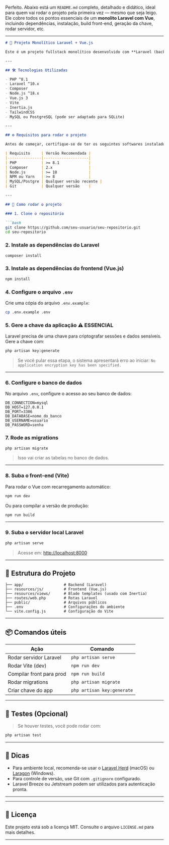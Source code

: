 Perfeito. Abaixo está um `README.md` completo, detalhado e didático, ideal para quem vai rodar o projeto pela primeira vez — mesmo que seja leigo. Ele cobre todos os pontos essenciais de um **monolito Laravel com Vue**, incluindo dependências, instalação, build front-end, geração da chave, rodar servidor, etc.

---

````markdown
# 🧱 Projeto Monolítico Laravel + Vue.js

Este é um projeto fullstack monolítico desenvolvido com **Laravel (backend)** e **Vue.js (frontend)**, estruturado para funcionar em um único repositório e ambiente. A stack foi organizada utilizando o Inertia.js, o que permite a integração entre Vue e Laravel sem necessidade de API REST tradicional.

---

## 🛠️ Tecnologias Utilizadas

- PHP ^8.1
- Laravel ^10.x
- Composer
- Node.js ^18.x
- Vue.js 3
- Vite
- Inertia.js
- TailwindCSS
- MySQL ou PostgreSQL (pode ser adaptado para SQLite)

---

## ⚙️ Requisitos para rodar o projeto

Antes de começar, certifique-se de ter os seguintes softwares instalados:

| Requisito     | Versão Recomendada |
|---------------|--------------------|
| PHP           | >= 8.1             |
| Composer      | 2.x                |
| Node.js       | >= 18              |
| NPM ou Yarn   | >= 8               |
| MySQL/Postgre | Qualquer versão recente |
| Git           | Qualquer versão    |

---

## 🚀 Como rodar o projeto

### 1. Clone o repositório

```bash
git clone https://github.com/seu-usuario/seu-repositorio.git
cd seu-repositorio
````

### 2. Instale as dependências do Laravel

```bash
composer install
```

### 3. Instale as dependências do frontend (Vue.js)

```bash
npm install
```

### 4. Configure o arquivo `.env`

Crie uma cópia do arquivo `.env.example`:

```bash
cp .env.example .env
```

### 5. Gere a chave da aplicação ⚠️ **ESSENCIAL**

Laravel precisa de uma chave para criptografar sessões e dados sensíveis. Gere a chave com:

```bash
php artisan key:generate
```

> Se você pular essa etapa, o sistema apresentará erro ao iniciar: `No application encryption key has been specified.`

---

### 6. Configure o banco de dados

No arquivo `.env`, configure o acesso ao seu banco de dados:

```
DB_CONNECTION=mysql
DB_HOST=127.0.0.1
DB_PORT=3306
DB_DATABASE=nome_do_banco
DB_USERNAME=usuario
DB_PASSWORD=senha
```

### 7. Rode as migrations

```bash
php artisan migrate
```

> Isso vai criar as tabelas no banco de dados.

---

### 8. Suba o front-end (Vite)

Para rodar o Vue com recarregamento automático:

```bash
npm run dev
```

Ou para compilar a versão de produção:

```bash
npm run build
```

---

### 9. Suba o servidor local Laravel

```bash
php artisan serve
```

> Acesse em: [http://localhost:8000](http://localhost:8000)

---

## 📁 Estrutura do Projeto

```
├── app/                  # Backend (Laravel)
├── resources/js/         # Frontend (Vue.js)
├── resources/views/      # Blade templates (usado com Inertia)
├── routes/web.php        # Rotas Laravel
├── public/               # Arquivos públicos
├── .env                  # Configurações do ambiente
└── vite.config.js        # Configuração do Vite
```

---

## 📦 Comandos úteis

| Ação                     | Comando                    |
| ------------------------ | -------------------------- |
| Rodar servidor Laravel   | `php artisan serve`        |
| Rodar Vite (dev)         | `npm run dev`              |
| Compilar front para prod | `npm run build`            |
| Rodar migrations         | `php artisan migrate`      |
| Criar chave do app       | `php artisan key:generate` |

---

## 🧪 Testes (Opcional)

> Se houver testes, você pode rodar com:

```bash
php artisan test
```

---

## 🧃 Dicas

* Para ambiente local, recomenda-se usar o [Laravel Herd](https://herd.laravel.com/) (macOS) ou [Laragon](https://laragon.org/) (Windows).
* Para controle de versão, use Git com `.gitignore` configurado.
* Laravel Breeze ou Jetstream podem ser utilizados para autenticação pronta.

---

 

---

## 📝 Licença

Este projeto está sob a licença MIT. Consulte o arquivo `LICENSE.md` para mais detalhes.

---

